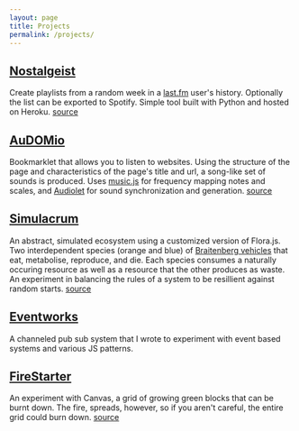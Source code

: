 ```yaml
---
layout: page
title: Projects
permalink: /projects/
---
```


## [Nostalgeist](http://www.nostalgeist.com) ##
Create playlists from a random week in a [last.fm](last.fm) user's history. Optionally the list can be exported to Spotify. Simple tool built with Python and hosted on Heroku. [source](https://www.github.com/tchandler/Nostalgeist)

## [AuDOMio](/AuDOMio) ##
Bookmarklet that allows you to listen to websites. Using the structure of the page and characteristics of the page's title and url, a song-like set of sounds is produced. Uses [music.js](https://github.com/gregjopa/music.js) for frequency mapping notes and scales, and [Audiolet](https://github.com/oampo/Audiolet) for sound synchronization and generation.
[source](https://www.github.com/tchandler/AuDOMio)

## [Simulacrum](/Simulacrum) ##
An abstract, simulated ecosystem using a customized version of Flora.js. Two interdependent species (orange and blue) of [Braitenberg vehicles](https://en.wikipedia.org/wiki/Braitenberg_vehicle) that eat, metabolise, reproduce, and die. Each species consumes a naturally occuring resource as well as a resource that the other produces as waste. An experiment in balancing the rules of a system to be resillient against random starts.
[source](https://www.github.com/tchandler/Simulacrum)

## [Eventworks](https://github.com/tchandler/Eventworks)
A channeled pub sub system that I wrote to experiment with event based systems and various JS patterns.

## [FireStarter](/FireStarter) ##
An experiment with Canvas, a grid of growing green blocks that can be burnt down. The fire, spreads, however, so if you aren't careful, the entire grid could burn down.
[source](https://www.github.com/tchandler/FireStarter)